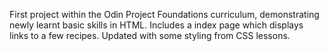 First project within the Odin Project Foundations curriculum, demonstrating newly learnt basic skills in HTML. Includes a index page which displays links to a few recipes. Updated with some styling from CSS lessons.

